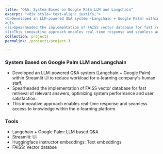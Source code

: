 ```yaml
---
title: "Q&A: System Based on Google Palm LLM and Langchain"
excerpt: "<div style='text-align: justify;'> 
<b>Developed an LLM-powered Q&A system (Langchain + Google Palm) within Streamlit UI to reduce workload for e-learning company's human staff.</b>
<ul>
<li>Spearheaded the implementation of FAISS vector database for fast retrieval of relevant answers, optimizing system performance and user satisfaction.</li> 
<li>This innovative approach enables real-time response and seamless access to knowledge within the e-learning platform.</li>"
collection: projects
permalink: /projects/project-3

---
```


### System Based on Google Palm LLM and Langchain

- Developed an LLM-powered Q&A system (Langchain + Google Palm) within Streamlit UI to reduce workload for e-learning company's human staff.
- Spearheaded the implementation of FAISS vector database for fast retrieval of relevant answers, optimizing system performance and user satisfaction. 
- This innovative approach enables real-time response and seamless access to knowledge within the e-learning platform.

### Tools
- Langchain + Google Palm: LLM based Q&A
- Streamlit: UI
- Huggingface instructor embeddings: Text embeddings
- FAISS: Vector databse